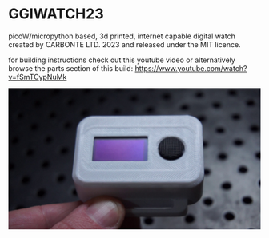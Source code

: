 # GGIWATCH23
picoW/micropython based, 3d printed, internet capable digital watch
created by CARBONTE LTD. 2023 and released under the MIT licence.

for building instructions check out this youtube video or alternatively browse
the parts section of this build: https://www.youtube.com/watch?v=fSmTCypNuMk

[![GG IWATCH 23](GGIWATCH23.jpg)](https://www.youtube.com/watch?v=fSmTCypNuMk  "GG IWATCH 23")


